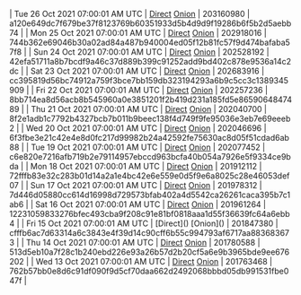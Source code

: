 | Tue 26 Oct 2021 07:00:01 AM UTC | [Direct](https://oshi.at/zQjzsh) [Onion](http://oshiatwowvdbshka.onion/zQjzsh) | 203160980 | a120e649dc7f679be37f8123769b60351933d5b4d9d9f19286b6f5b2d5aebb74 | 
| Mon 25 Oct 2021 07:00:01 AM UTC | [Direct](https://oshi.at/UqgznQ) [Onion](http://oshiatwowvdbshka.onion/UqgznQ) | 202918016 | 744b362e69046b30a02ad84a487b940004ed05f12b81fc57f9d474bafaba57f8 | 
| Sun 24 Oct 2021 07:00:01 AM UTC | [Direct](https://oshi.at/jmEcMy) [Onion](http://oshiatwowvdbshka.onion/jmEcMy) | 202528192 | 42efa51711a8b7bcdf9a46c37d889b399c91252add9bd402c878e9536a14c2dc | 
| Sat 23 Oct 2021 07:00:01 AM UTC | [Direct](https://oshi.at/wyaPNR) [Onion](http://oshiatwowvdbshka.onion/wyaPNR) | 202683916 | cc395819d56bc74912a759f3bce7bb159db323194293a6b9c5cc3c1389345909 | 
| Fri 22 Oct 2021 07:00:01 AM UTC | [Direct](https://oshi.at/kNiEqy) [Onion](http://oshiatwowvdbshka.onion/kNiEqy) | 202257236 | 8bb714ea8d56acb8b545960a0e3851201f2b419d231a185fd5e8659064847489 | 
| Thu 21 Oct 2021 07:00:01 AM UTC | [Direct](https://oshi.at/ajRQiP) [Onion](http://oshiatwowvdbshka.onion/ajRQiP) | 202040700 | 8f2e1adb1c7792b4327bcb7b011b9beec138f4d749f9fe95036e3eb7e69eeeb2 | 
| Wed 20 Oct 2021 07:00:01 AM UTC | [Direct](https://oshi.at/KUbWuh) [Onion](http://oshiatwowvdbshka.onion/KUbWuh) | 202046696 | 6f3fbe3e21c42e4e8d0fc217d99982b24a42592fe75630ac8d05f51cdad6ab88 | 
| Tue 19 Oct 2021 07:00:01 AM UTC | [Direct](https://oshi.at/cWkMgx) [Onion](http://oshiatwowvdbshka.onion/cWkMgx) | 202077452 | c6e820e7216afb719b2e79114957ebccd963bcfa40b054a7926e5f9334ce9bda | 
| Mon 18 Oct 2021 07:00:01 AM UTC | [Direct](https://oshi.at/bWuDXd) [Onion](http://oshiatwowvdbshka.onion/bWuDXd) | 201912112 | 72fffb83e32c283b01d14a2a1e4bc42e6e559e0d5f9e6a8025c28e46053def07 | 
| Sun 17 Oct 2021 07:00:01 AM UTC | [Direct](https://oshi.at/NjQHxQ) [Onion](http://oshiatwowvdbshka.onion/NjQHxQ) | 201978312 | 7d446d05880cc614d16998d729573bfab402a4d5542ca26261caca395b7c1ab6 | 
| Sat 16 Oct 2021 07:00:01 AM UTC | [Direct](https://oshi.at/LWUwqL) [Onion](http://oshiatwowvdbshka.onion/LWUwqL) | 201961264 | 12231059833276bfec493cba9f208c91e81bf0818aaa1d55f36639fc64a6ebb4 | 
| Fri 15 Oct 2021 07:00:01 AM UTC | [Direct](</body></html>) [Onion](</body></html>) | 201847380 | cfffb6ac7d63314a6c3843e4f39d14c90cff6b55c994793af6717aa883683673 | 
| Thu 14 Oct 2021 07:00:01 AM UTC | [Direct](https://oshi.at/GeQGgT) [Onion](http://oshiatwowvdbshka.onion/GeQGgT) | 201780588 | 513d5eb10a7f28c1b240ebd226e93a26b57d2b20cf5a6e9b3965bde9ee676202 | 
| Wed 13 Oct 2021 07:00:01 AM UTC | [Direct](https://oshi.at/bwwxxY) [Onion](http://oshiatwowvdbshka.onion/bwwxxY) | 201763468 | 762b57bb0e8d6c91df090f9d5cf70daa662d2492068bbbd05db991531fbe047f | 
